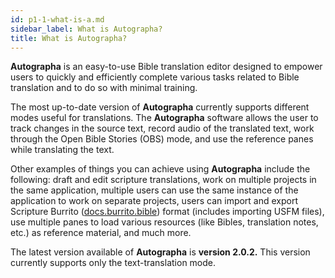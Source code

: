 ```yaml
---
id: p1-1-what-is-a.md
sidebar_label: What is Autographa?
title: What is Autographa?
---
```


**Autographa** is an easy-to-use Bible translation editor designed to empower users to quickly and efficiently complete various tasks related to Bible translation and to do so with minimal training.

The most up-to-date version of **Autographa** currently supports different modes useful for translations. The **Autographa** software allows the user to track changes in the source text, record audio of the translated text, work through the Open Bible Stories (OBS) mode, and use the reference panes while translating the text. 

Other examples of things you can achieve using **Autographa** include the following: draft and edit scripture translations, work on multiple projects in the same application, multiple users can use the same instance of the application to work on separate projects, users can import and export Scripture Burrito ([docs.burrito.bible](https://docs.burrito.bible/)) format (includes importing USFM files), use multiple panes to load various resources (like Bibles, translation notes, etc.) as reference material, and much more. 

The latest version available of **Autographa** is **version 2.0.2.** This version currently supports only the text-translation mode.
